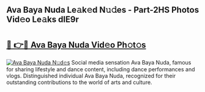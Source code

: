 ## Ava Baya Nuda Le𝚊k𝚎d N𝚞𝚍es - Part-2HS Photos Vid𝚎o Le𝚊ks dlE9r

# <h2><a href="http://fbef1pu.evod.top/?m=Ava+Baya+Nuda">🔗 👉🔴 Ava Baya Nuda Vid𝚎o Ph𝚘t𝚘s</a></h2>

[![Ava Baya Nuda N𝚞d𝚎s](https://i.imgur.com/8V9OHl7.gif)](http://fbef1pu.evod.top/?m=Ava+Baya+Nuda)
Social media sensation Ava Baya Nuda, famous for sharing lifestyle and dance content, including dance performances and vlogs. Distinguished individual Ava Baya Nuda, recognized for their outstanding contributions to the world of arts and culture. 
